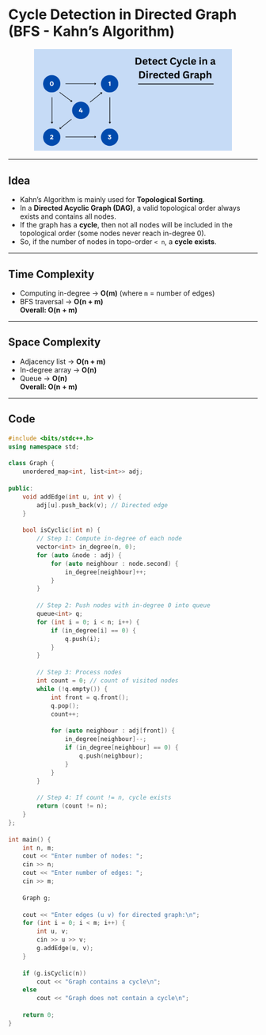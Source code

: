 #  Cycle Detection in Directed Graph (BFS - Kahn’s Algorithm)

<p align="center">
  <img src="../../Images-Doc/Cycle-directed-graph.png" alt="Cycle-directed-graph" width="400px"/>
</p>

---

##  Idea
- Kahn’s Algorithm is mainly used for **Topological Sorting**.  
- In a **Directed Acyclic Graph (DAG)**, a valid topological order always exists and contains all nodes.  
- If the graph has a **cycle**, then not all nodes will be included in the topological order (some nodes never reach in-degree 0).  
-  So, if the number of nodes in topo-order `< n`, a **cycle exists**.  

---

##  Time Complexity
- Computing in-degree → **O(m)** (where `m` = number of edges)  
- BFS traversal → **O(n + m)**  
 **Overall: O(n + m)**  

---

##  Space Complexity
- Adjacency list → **O(n + m)**  
- In-degree array → **O(n)**  
- Queue → **O(n)**  
 **Overall: O(n + m)**  

---

##  Code

```cpp
#include <bits/stdc++.h>
using namespace std;

class Graph {
    unordered_map<int, list<int>> adj;

public:
    void addEdge(int u, int v) {
        adj[u].push_back(v); // Directed edge
    }

    bool isCyclic(int n) {
        // Step 1: Compute in-degree of each node
        vector<int> in_degree(n, 0);
        for (auto &node : adj) {
            for (auto neighbour : node.second) {
                in_degree[neighbour]++;
            }
        }

        // Step 2: Push nodes with in-degree 0 into queue
        queue<int> q;
        for (int i = 0; i < n; i++) {
            if (in_degree[i] == 0) {
                q.push(i);
            }
        }

        // Step 3: Process nodes
        int count = 0; // count of visited nodes
        while (!q.empty()) {
            int front = q.front();
            q.pop();
            count++;

            for (auto neighbour : adj[front]) {
                in_degree[neighbour]--;
                if (in_degree[neighbour] == 0) {
                    q.push(neighbour);
                }
            }
        }

        // Step 4: If count != n, cycle exists
        return (count != n);
    }
};

int main() {
    int n, m;
    cout << "Enter number of nodes: ";
    cin >> n;
    cout << "Enter number of edges: ";
    cin >> m;

    Graph g;

    cout << "Enter edges (u v) for directed graph:\n";
    for (int i = 0; i < m; i++) {
        int u, v;
        cin >> u >> v;
        g.addEdge(u, v);
    }

    if (g.isCyclic(n))
        cout << "Graph contains a cycle\n";
    else
        cout << "Graph does not contain a cycle\n";

    return 0;
}
